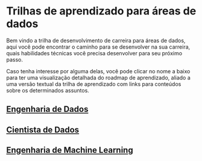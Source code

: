 # Trilhas de aprendizado para áreas de dados

Bem vindo a trilha de desenvolvimento de carreira para áreas de dados, aqui você pode encontrar o caminho para se desenvolver na sua carreira, quais habilidades técnicas você precisa desenvolver para seu próximo passo.

Caso tenha interesse por alguma delas, você pode clicar no nome a baixo para ter uma visualização detalhada do roadmap de aprendizado, aliado a uma versão textual da trilha de aprendizado com links para conteúdos sobre os determinados assuntos.

## [Engenharia de Dados](src/data-engineering/README.md)

## [Cientista de Dados](src/data-science/README.md)

## [Engenharia de Machine Learning](src/machine-learning-engineering/README.md)